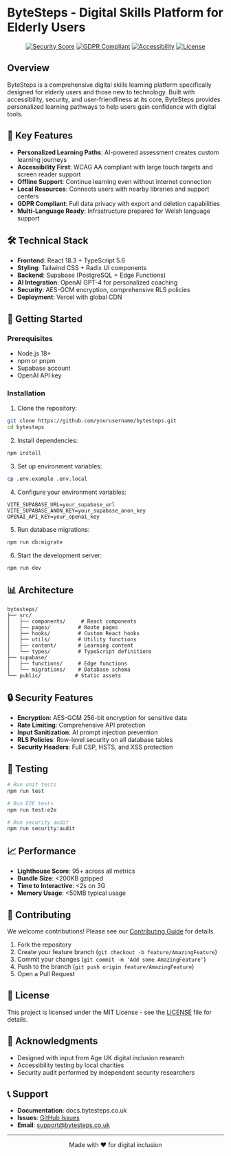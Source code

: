 # ByteSteps - Digital Skills Platform for Elderly Users

<div align="center">
  
  [![Security Score](https://img.shields.io/badge/Security-9.5%2F10-brightgreen)](https://github.com/yourusername/bytesteps)
  [![GDPR Compliant](https://img.shields.io/badge/GDPR-Compliant-blue)](https://bytesteps.co.uk/privacy)
  [![Accessibility](https://img.shields.io/badge/WCAG-AA%20Compliant-green)](https://www.w3.org/WAI/WCAG2AA-Conformance)
  [![License](https://img.shields.io/badge/license-MIT-blue.svg)](LICENSE)
</div>

## Overview

ByteSteps is a comprehensive digital skills learning platform specifically designed for elderly users and those new to technology. Built with accessibility, security, and user-friendliness at its core, ByteSteps provides personalized learning pathways to help users gain confidence with digital tools.

## 🎯 Key Features

- **Personalized Learning Paths**: AI-powered assessment creates custom learning journeys
- **Accessibility First**: WCAG AA compliant with large touch targets and screen reader support
- **Offline Support**: Continue learning even without internet connection
- **Local Resources**: Connects users with nearby libraries and support centers
- **GDPR Compliant**: Full data privacy with export and deletion capabilities
- **Multi-Language Ready**: Infrastructure prepared for Welsh language support

## 🛠️ Technical Stack

- **Frontend**: React 18.3 + TypeScript 5.6
- **Styling**: Tailwind CSS + Radix UI components
- **Backend**: Supabase (PostgreSQL + Edge Functions)
- **AI Integration**: OpenAI GPT-4 for personalized coaching
- **Security**: AES-GCM encryption, comprehensive RLS policies
- **Deployment**: Vercel with global CDN

## 🚀 Getting Started

### Prerequisites

- Node.js 18+ 
- npm or pnpm
- Supabase account
- OpenAI API key

### Installation

1. Clone the repository:
```bash
git clone https://github.com/yourusername/bytesteps.git
cd bytesteps
```

2. Install dependencies:
```bash
npm install
```

3. Set up environment variables:
```bash
cp .env.example .env.local
```

4. Configure your environment variables:
```env
VITE_SUPABASE_URL=your_supabase_url
VITE_SUPABASE_ANON_KEY=your_supabase_anon_key
OPENAI_API_KEY=your_openai_key
```

5. Run database migrations:
```bash
npm run db:migrate
```

6. Start the development server:
```bash
npm run dev
```

## 📊 Architecture

```
bytesteps/
├── src/
│   ├── components/     # React components
│   ├── pages/         # Route pages
│   ├── hooks/         # Custom React hooks
│   ├── utils/         # Utility functions
│   ├── content/       # Learning content
│   └── types/         # TypeScript definitions
├── supabase/
│   ├── functions/     # Edge functions
│   └── migrations/    # Database schema
└── public/           # Static assets
```

## 🔒 Security Features

- **Encryption**: AES-GCM 256-bit encryption for sensitive data
- **Rate Limiting**: Comprehensive API protection
- **Input Sanitization**: AI prompt injection prevention
- **RLS Policies**: Row-level security on all database tables
- **Security Headers**: Full CSP, HSTS, and XSS protection

## 🧪 Testing

```bash
# Run unit tests
npm run test

# Run E2E tests
npm run test:e2e

# Run security audit
npm run security:audit
```

## 📈 Performance

- **Lighthouse Score**: 95+ across all metrics
- **Bundle Size**: <200KB gzipped
- **Time to Interactive**: <2s on 3G
- **Memory Usage**: <50MB typical usage

## 🤝 Contributing

We welcome contributions! Please see our [Contributing Guide](CONTRIBUTING.md) for details.

1. Fork the repository
2. Create your feature branch (`git checkout -b feature/AmazingFeature`)
3. Commit your changes (`git commit -m 'Add some AmazingFeature'`)
4. Push to the branch (`git push origin feature/AmazingFeature`)
5. Open a Pull Request

## 📄 License

This project is licensed under the MIT License - see the [LICENSE](LICENSE) file for details.

## 🙏 Acknowledgments

- Designed with input from Age UK digital inclusion research
- Accessibility testing by local charities
- Security audit performed by independent security researchers

## 📞 Support

- **Documentation**: docs.bytesteps.co.uk
- **Issues**: [GitHub Issues](https://github.com/yourusername/bytesteps/issues)
- **Email**: support@bytesteps.co.uk

---

<div align="center">
  Made with ❤️ for digital inclusion
</div>